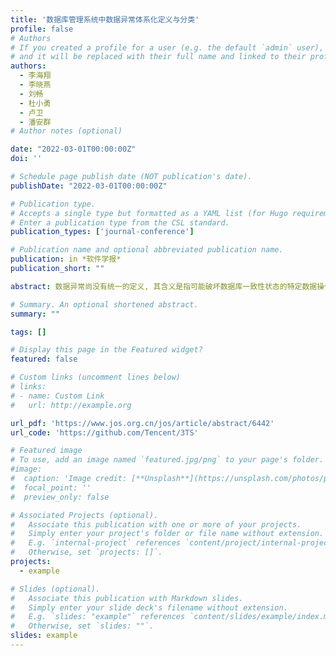 ```yaml
---
title: '数据库管理系统中数据异常体系化定义与分类'
profile: false
# Authors
# If you created a profile for a user (e.g. the default `admin` user), write the username (folder name) here
# and it will be replaced with their full name and linked to their profile.
authors:
  - 李海翔
  - 李晓燕
  - 刘畅
  - 杜小勇
  - 卢卫
  - 潘安群
# Author notes (optional)

date: "2022-03-01T00:00:00Z"
doi: ''

# Schedule page publish date (NOT publication's date).
publishDate: "2022-03-01T00:00:00Z"

# Publication type.
# Accepts a single type but formatted as a YAML list (for Hugo requirements).
# Enter a publication type from the CSL standard.
publication_types: ['journal-conference']

# Publication name and optional abbreviated publication name.
publication: in *软件学报*
publication_short: ""

abstract: 数据异常尚没有统一的定义, 其含义是指可能破坏数据库一致性状态的特定数据操作模式. 已知的数据异常有脏写、脏读、不可重复读、幻读、丢失更新、读偏序和写偏序等. 为了提高并发控制算法的效率, 数据异常也被用于定义隔离级别, 采用较弱的隔离级别以提高事务处理系统的效率. 体系化地研究了数据异常以及对应的隔离级别, 发现了 22 种未被其他文献报告过的新的数据异常, 并对全部数据异常进行分类. 基于数据异常的分类, 提出了新的且不同粒度的隔离级别体系, 揭示基于数据异常定义隔离级别的规律, 使得对于数据异常和隔离级别等相关概念的认知可以更加简明.

# Summary. An optional shortened abstract.
summary: ""

tags: []

# Display this page in the Featured widget?
featured: false

# Custom links (uncomment lines below)
# links:
# - name: Custom Link
#   url: http://example.org

url_pdf: 'https://www.jos.org.cn/jos/article/abstract/6442'
url_code: 'https://github.com/Tencent/3TS'

# Featured image
# To use, add an image named `featured.jpg/png` to your page's folder.
#image:
#  caption: 'Image credit: [**Unsplash**](https://unsplash.com/photos/pLCdAaMFLTE)'
#  focal_point: ''
#  preview_only: false

# Associated Projects (optional).
#   Associate this publication with one or more of your projects.
#   Simply enter your project's folder or file name without extension.
#   E.g. `internal-project` references `content/project/internal-project/index.md`.
#   Otherwise, set `projects: []`.
projects:
  - example

# Slides (optional).
#   Associate this publication with Markdown slides.
#   Simply enter your slide deck's filename without extension.
#   E.g. `slides: "example"` references `content/slides/example/index.md`.
#   Otherwise, set `slides: ""`.
slides: example
---
```

